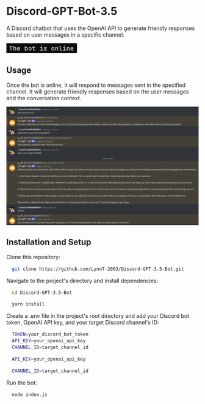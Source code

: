 # Discord-GPT-Bot-3.5

A Discord chatbot that uses the OpenAI API to generate friendly responses based on user messages in a specific channel.

![App Screenshot](https://github.com/LynnT-2003/Discord-GPT-3.5-Bot/blob/main/img/its_online.png?raw=true)

## Usage

Once the bot is online, it will respond to messages sent in the specified channel. It will generate friendly responses based on the user messages and the conversation context.

![App Screenshot](https://github.com/LynnT-2003/Discord-GPT-3.5-Bot/blob/main/img/discord_screenshot.png?raw=true)

## Installation and Setup

Clone this repository:

```bash
  git clone https://github.com/LynnT-2003/Discord-GPT-3.5-Bot.git
```

Navigate to the project's directory and install dependencies:

```bash
  cd Discord-GPT-3.5-Bot
```

```bash
  yarn install
```

Create a .env file in the project's root directory and add your Discord bot token, OpenAI API key, and your target Discord channel's ID:

```bash
  TOKEN=your_discord_bot_token
  API_KEY=your_openai_api_key
  CHANNEL_ID=target_channel_id
```

```bash
  API_KEY=your_openai_api_key
```

```bash
  CHANNEL_ID=target_channel_id
```

Run the bot:

```bash
  node index.js
```
